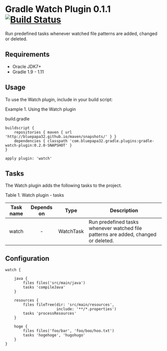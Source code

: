 Gradle Watch Plugin 0.1.1 [![Build Status](https://travis-ci.org/bluepapa32/gradle-watch-plugin.png?branch=master)](https://travis-ci.org/bluepapa32/gradle-watch-plugin)
=========================

Run predefined tasks whenever watched file patterns are added, changed or deleted.


Requirements
------------

- Oracle JDK7+
- Gradle 1.9 - 1.11


Usage
-----

To use the Watch plugin, include in your build script:

Example 1. Using the Watch plugin

build.gradle
~~~
buildscript {
    repositories { maven { url 'http://bluepapa32.github.io/maven/snapshots/' } }
    dependencies { classpath 'com.bluepapa32.gradle.plugins:gradle-watch-plugin:0.2.0-SNAPSHOT' }
}   

apply plugin: 'watch'
~~~


Tasks
-----

The Watch plugin adds the following tasks to the project.

Table 1. Watch plugin - tasks

|Task name       |Depends on|Type     |Description                                                                       |
|:--------------:|:--------:|:-------:|----------------------------------------------------------------------------------|
|watch           |-         |WatchTask|Run predefined tasks whenever watched file patterns are added, changed or deleted.|


Configuration
-------------
~~~
watch {

    java {
        files files('src/main/java')
        tasks 'compileJava'
    }

    resources {
        files fileTree(dir: 'src/main/resources',
                       include: '**/*.properties')
        tasks 'processResources'
    }

    hoge {
        files files('foo/bar', 'foo/boo/hoo.txt')
        tasks 'hogehoge', 'hugohugo'
    }
}
~~~

